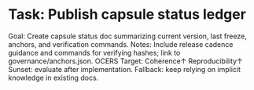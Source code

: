 # Task: Publish capsule status ledger
Goal: Create capsule status doc summarizing current version, last freeze, anchors, and verification commands.
Notes: Include release cadence guidance and commands for verifying hashes; link to governance/anchors.json.
OCERS Target: Coherence↑ Reproducibility↑
Sunset: evaluate after implementation.
Fallback: keep relying on implicit knowledge in existing docs.
